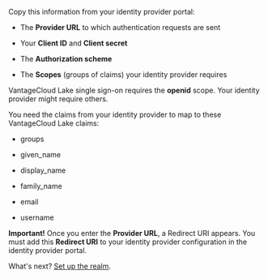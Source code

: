 Copy this information from your identity provider portal:

-   The **Provider URL** to which authentication requests are sent


-   Your **Client ID** and **Client secret**


-   The **Authorization scheme**


-   The **Scopes** (groups of claims) your identity provider requires


VantageCloud Lake single sign-on requires the **openid** scope. Your identity provider might require others.

You need the claims from your identity provider to map to these VantageCloud Lake claims:

-   groups


-   given_name


-   display_name


-   family_name


-   email


-   username


**Important!** Once you enter the **Provider URL**, a Redirect URI appears. You must add this **Redirect URI** to your identity provider configuration in the identity provider portal.

What's next? [Set up the realm](ruf1680184116601.md).

